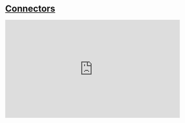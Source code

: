 # [Connectors](/wilcom-docs/Summary/summary_-_edit/Connectors)

<iframe src="https://www.youtube.com/embed/ufk5VIGuABA" frameborder="0" 
      allow="accelerometer; autoplay; clipboard-write; encrypted-media; gyroscope; picture-in-picture" 
      allowfullscreen="" style="width: 560px; height: 315px;">
</iframe>
